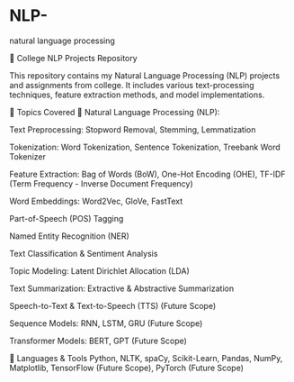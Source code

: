 # NLP-
natural language processing

📂 College NLP Projects Repository


This repository contains my Natural Language Processing (NLP) projects and assignments from college. It includes various text-processing techniques, feature extraction methods, and model implementations.

🔹 Topics Covered
📌 Natural Language Processing (NLP):


Text Preprocessing: Stopword Removal, Stemming, Lemmatization

Tokenization: Word Tokenization, Sentence Tokenization, Treebank Word Tokenizer

Feature Extraction: Bag of Words (BoW), One-Hot Encoding (OHE), TF-IDF (Term Frequency - Inverse Document Frequency)

Word Embeddings: Word2Vec, GloVe, FastText

Part-of-Speech (POS) Tagging

Named Entity Recognition (NER)

Text Classification & Sentiment Analysis

Topic Modeling: Latent Dirichlet Allocation (LDA)

Text Summarization: Extractive & Abstractive Summarization

Speech-to-Text & Text-to-Speech (TTS) (Future Scope)

Sequence Models: RNN, LSTM, GRU (Future Scope)

Transformer Models: BERT, GPT (Future Scope)

🔹 Languages & Tools
Python, NLTK, spaCy, Scikit-Learn, Pandas, NumPy, Matplotlib, TensorFlow (Future Scope), PyTorch (Future Scope)
